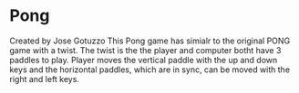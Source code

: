 # Pong
Created by Jose Gotuzzo
This Pong game has simialr to the original PONG game with a twist.
The twist is the the player and computer botht have 3 paddles to play.
Player moves the vertical paddle with the up and down keys and the horizontal paddles, which are in sync, can be moved with the right and left keys.
